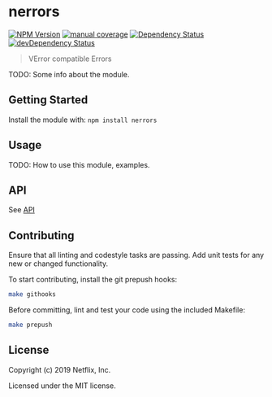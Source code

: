 # nerrors

[![NPM Version](https://img.shields.io/npm/v/nerrors.svg)](https://npmjs.org/package/nerrors)
[![manual coverage](https://img.shields.io/badge/coverage-0%25-green.svg)]()
[![Dependency Status](https://david-dm.org/NetflixUI/nerrors.svg)](https://david-dm.org/NetflixUI/nerrors)
[![devDependency Status](https://david-dm.org/NetflixUI/nerrors/dev-status.svg)](https://david-dm.org/NetflixUI/nerrors#info=devDependencies)

> VError compatible Errors

TODO: Some info about the module.

## Getting Started

Install the module with: `npm install nerrors`

## Usage

TODO: How to use this module, examples.

## API

See [API](/api.md)

## Contributing

Ensure that all linting and codestyle tasks are passing. Add unit tests for any
new or changed functionality.

To start contributing, install the git prepush hooks:

```sh
make githooks
```

Before committing, lint and test your code using the included Makefile:
```sh
make prepush
```

## License

Copyright (c) 2019 Netflix, Inc.

Licensed under the MIT license.
